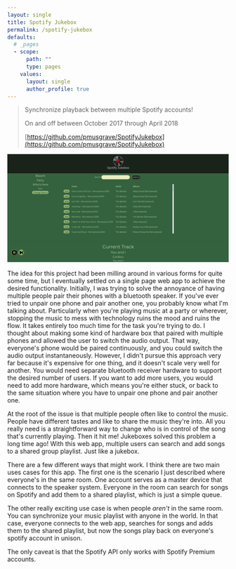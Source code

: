 ```yaml
---
layout: single
title: Spotify Jukebox
permalink: /spotify-jukebox
defaults:
  # _pages
  - scope:
      path: ""
      type: pages
    values:
      layout: single
      author_profile: true
---
```


> Synchronize playback between multiple Spotify accounts!
>
> On and off between October 2017 through April 2018
>
> [https://github.com/pmusgrave/SpotifyJukebox](https://github.com/pmusgrave/SpotifyJukebox)

![spotify-jukebox](../spotify-jukebox.png)

The idea for this project had been milling around in various forms for quite some time, but I eventually settled on a single page web app to achieve the desired functionality. Initially, I was trying to solve the annoyance of having multiple people pair their phones with a bluetooth speaker. If you've ever tried to unpair one phone and pair another one, you probably know what I'm talking about. Particularly when you're playing music at a party or wherever, stopping the music to mess with technology ruins the mood and ruins the flow. It takes entirely too much time for the task you're trying to do. I thought about making some kind of hardware box that paired with multiple phones and allowed the user to switch the audio output. That way, everyone's phone would be paired continuously, and you could switch the audio output instantaneously. However, I didn't pursue this approach very far because it's expensive for one thing, and it doesn't scale very well for another. You would need separate bluetooth receiver hardware to support the desired number of users. If you want to add more users, you would need to add more hardware, which means you're either stuck, or back to the same situation where you have to unpair one phone and pair another one.

At the root of the issue is that multiple people often like to control the music. People have different tastes and like to share the music they're into. All you really need is a straightforward way to change who is in control of the song that's currently playing. Then it hit me! Jukeboxes solved this problem a long time ago! With this web app, multiple users can search and add songs to a shared group playlist. Just like a jukebox.

There are a few different ways that might work. I think there are two main uses cases for this app. The first one is the scenario I just described where everyone's in the same room. One account serves as a master device that connects to the speaker system. Everyone in the room can search for songs on Spotify and add them to a shared playlist, which is just a simple queue.

The other really exciting use case is when people *aren't* in the same room. You can synchronize your music playlist with anyone in the world. In that case, everyone connects to the web app, searches for songs and adds them to the shared playlist, but now the songs play back on everyone's spotify account in unison.

The only caveat is that the Spotify API only works with Spotify Premium accounts.

